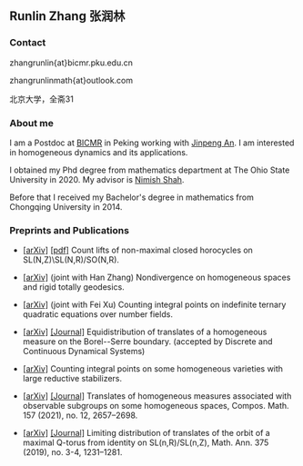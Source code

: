 ## Runlin Zhang 张润林

### Contact

zhangrunlin{at}bicmr.pku.edu.cn

zhangrunlinmath{at}outlook.com

北京大学，全斋31


### About me
I am a Postdoc at [BICMR](http://bicmr.pku.edu.cn) in Peking working with [Jinpeng An](https://www.math.pku.edu.cn/teachers/anjp/).  I am interested in homogeneous dynamics and its applications.  

I obtained my Phd degree from mathematics department at The Ohio State University in 2020.  My advisor is [Nimish Shah](https://people.math.osu.edu/shah.595/).

Before that I received my Bachelor's degree in mathematics from Chongqing University in 2014.

### Preprints and Publications

- [[arXiv]](https://arxiv.org/abs/2111.09584) [[pdf]](https://runlinzhang.github.io/Horocycles.pdf?raw=true)  Count lifts of non-maximal closed horocycles on SL(N,Z)\SL(N,R)/SO(N,R).

- [[arXiv]](https://arxiv.org/abs/2111.02002) (joint with Han Zhang) Nondivergence on homogeneous spaces and rigid totally geodesics.

- [[arXiv]](https://arxiv.org/abs/2103.10707) (joint with Fei Xu) Counting integral points on indefinite ternary quadratic equations over number fields. 

- [[arXiv]](https://arxiv.org/abs/2012.07468) [[Journal]](http://dx.doi.org/10.3934/dcds.2021183) Equidistribution of translates of a homogeneous measure on the Borel--Serre boundary. (accepted by Discrete and Continuous Dynamical Systems)

- [[arXiv]](https://arxiv.org/abs/2012.00178) Counting integral points on some homogeneous varieties with large reductive stabilizers.

- [[arXiv]](https://arxiv.org/abs/1909.02666) [[Journal]](https://doi.org/10.1112/S0010437X21007624) Translates of homogeneous measures associated with observable subgroups on some homogeneous spaces, Compos. Math. 157 (2021), no. 12, 2657–2698. 

- [[arXiv]](https://arxiv.org/abs/1804.00226) [[Journal]](https://link.springer.com/article/10.1007%2Fs00208-019-01896-3) Limiting distribution of translates of the orbit of a maximal Q-torus from identity on SL(n,R)/SL(n,Z), Math. Ann. 375 (2019), no. 3-4, 1231–1281.
 
